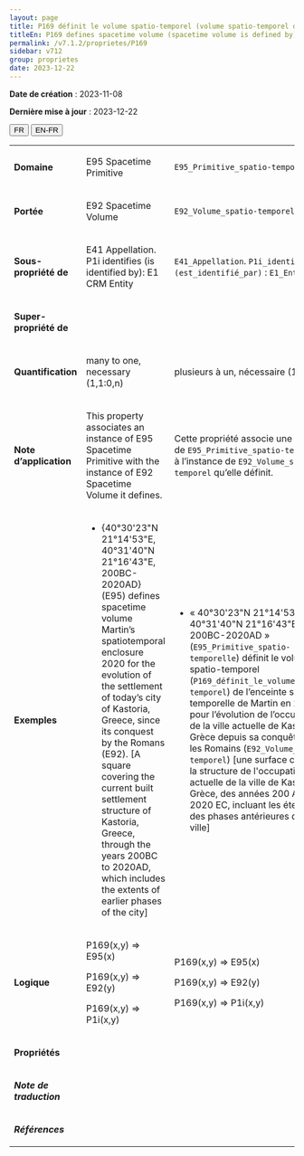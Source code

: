 ```yaml
---
layout: page
title: P169 définit le volume spatio-temporel (volume spatio-temporel défini par)
titleEn: P169 defines spacetime volume (spacetime volume is defined by) - définit le volume spatio-temporel (volume spatio-temporel défini par)
permalink: /v7.1.2/proprietes/P169
sidebar: v712
group: proprietes
date: 2023-12-22
---
```


**Date de création** : 2023-11-08

**Dernière mise à jour** : 2023-12-22

<div class="lang-buttons">
 <button id="fr" class="activate">FR</button>
 <button id="en-fr">EN-FR</button>
</div>

<table>
<tbody>
<tr>
<td><p><strong>Domaine</strong></p></td>
<td class="en">
<p>E95 Spacetime Primitive</p>
</td>
<td>
<p><code class="language-plaintext highlighter-rouge">E95_Primitive_spatio-temporelle</code></p>
</td>
</tr>
<tr>
<td><p><strong>Portée</strong></p></td>
<td class="en">
<p>E92 Spacetime Volume</p>
</td>
<td>
<p><code class="language-plaintext highlighter-rouge">E92_Volume_spatio-temporel</code></p>
</td>
</tr>
<tr>
<td><p><strong>Sous-propriété de</strong></p></td>
<td class="en">
<p>E41 Appellation. P1i identifies (is identified by): E1 CRM Entity</p>
</td>
<td>
<p><code class="language-plaintext highlighter-rouge">E41_Appellation</code>. <code class="language-plaintext highlighter-rouge">P1i_identifie (est_identifié_par)</code> : <code class="language-plaintext highlighter-rouge">E1_Entité_CRM</code></p>
</td>
</tr>
<tr>
<td><p><strong>Super-propriété de</strong></p></td>
<td class="en">
</td>
<td>
</td>
</tr>
<tr>
<td><p><strong>Quantification</strong></p></td>
<td class="en">
<p>many to one, necessary (1,1:0,n)</p>
</td>
<td>
<p>plusieurs à un, nécessaire (1,1:0,n)</p>
</td>
</tr>
<tr>
<td><p><strong>Note d’application</strong></p></td>
<td class="en">
<p>This property associates an instance of E95 Spacetime Primitive with the instance of E92 Spacetime Volume it defines.</p>
</td>
<td>
<p>Cette propriété associe une instance de <code class="language-plaintext highlighter-rouge">E95_Primitive_spatio-temporelle</code> à l’instance de <code class="language-plaintext highlighter-rouge">E92_Volume_spatio-temporel</code> qu’elle définit.</p>
</td>
</tr>
<tr>
<td><p><strong>Exemples</strong></p></td>
<td class="en">
<ul>
<li><p>{40°30'23"N 21°14'53"E, 40°31'40"N 21°16'43"E, 200BC-2020AD} (E95) defines spacetime volume Martin’s spatiotemporal enclosure 2020 for the evolution of the settlement of today’s city of Kastoria, Greece, since its conquest by the Romans (E92). [A square covering the current built settlement structure of Kastoria, Greece, through the years 200BC to 2020AD, which includes the extents of earlier phases of the city]</p>
</li>
</ul>
</td>
<td>
<ul>
<li><p>« 40°30'23"N 21°14'53"E, 40°31'40"N 21°16'43"E, 200BC-2020AD » (<code class="language-plaintext highlighter-rouge">E95_Primitive_spatio-temporelle</code>) définit le volume spatio-temporel (<code class="language-plaintext highlighter-rouge">P169_définit_le_volume_spatio-temporel</code>) de l’enceinte spatio-temporelle de Martin en 2020 pour l’évolution de l’occupation de la ville actuelle de Kastoria en Grèce depuis sa conquête par les Romains (<code class="language-plaintext highlighter-rouge">E92_Volume_spatio-temporel</code>) [une surface couvrant la structure de l'occupation actuelle de la ville de Kastoria en Grèce, des années 200 AEC à 2020 EC, incluant les étendues des phases antérieures de la ville]</p>
</li>
</ul>
</td>
</tr>
<tr>
<td><p><strong>Logique</strong></p></td>
<td class="en">
<p>P169(x,y) ⇒ E95(x)</p>
<p>P169(x,y) ⇒ E92(y)</p>
<p>P169(x,y) ⇒ P1i(x,y)</p>
</td>
<td>
<p>P169(x,y) ⇒ E95(x)</p>
<p>P169(x,y) ⇒ E92(y)</p>
<p>P169(x,y) ⇒ P1i(x,y)</p>
</td>
</tr>
<tr>
<td><p><strong>Propriétés</strong></p></td>
<td class="en">
</td>
<td>
</td>
</tr>
<tr>
<td><p><strong><em>Note de traduction</em></strong></p></td>
<td colspan="2">
</td>
</tr>
<tr>
<td><p><strong><em>Références</em></strong></p></td>
<td colspan="2">
<p><em></em></p>
</td>
</tr>
</tbody>
</table>
